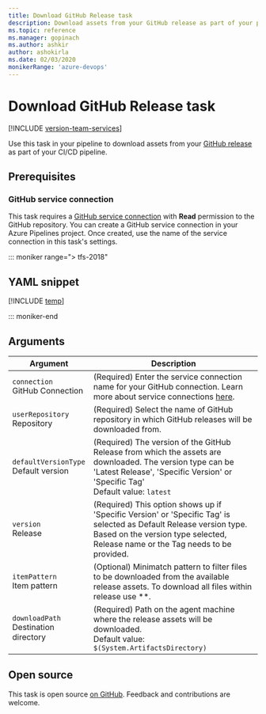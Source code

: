 ```yaml
---
title: Download GitHub Release task
description: Download assets from your GitHub release as part of your pipeline
ms.topic: reference
ms.manager: gopinach
ms.author: ashkir
author: ashokirla
ms.date: 02/03/2020
monikerRange: 'azure-devops'
---
```


# Download GitHub Release task

[!INCLUDE [version-team-services](../../includes/version-team-services.md)]

Use this task in your pipeline to download assets from your [GitHub release](https://help.github.com/categories/releases/) as part of your CI/CD pipeline.

## Prerequisites

### GitHub service connection
This task requires a [GitHub service connection](../../library/service-endpoints.md#github-service-connection) with **Read** permission to the GitHub repository. You can create a GitHub service connection in your Azure Pipelines project. Once created, use the name of the service connection in this task's settings.

::: moniker range="> tfs-2018"

## YAML snippet

[!INCLUDE [temp](../includes/yaml/DownloadGitHubReleaseV0.md)]

::: moniker-end

## Arguments

|Argument|Description|
|--- |--- |
|`connection` <br/>GitHub Connection|(Required) Enter the service connection name for your GitHub connection. Learn more about service connections [here](../../library/service-endpoints.md).|
|`userRepository` <br/>Repository|(Required) Select the name of GitHub repository in which GitHub releases will be downloaded from.|
|`defaultVersionType` <br/>Default version|(Required) The version of the GitHub Release from which the assets are downloaded. The version type can be 'Latest Release', 'Specific Version' or 'Specific Tag'<br/>Default value: `latest`|
|`version` <br/> Release|(Required) This option shows up if 'Specific Version' or 'Specific Tag' is selected as Default Release version type. Based on the version type selected, Release name or the Tag needs to be provided.|
|`itemPattern` <br/> Item pattern|(Optional) Minimatch pattern to filter files to be downloaded from the available release assets. To download all files within release use \*\*.|
|`downloadPath` <br/>Destination directory|(Required) Path on the agent machine where the release assets will be downloaded. <br/>Default value: `$(System.ArtifactsDirectory)`|

## Open source

This task is open source [on GitHub](https://github.com/Microsoft/azure-pipelines-tasks). Feedback and contributions are welcome.

<!-- BEGINSECTION class="md-qanda" -->

<!-- ENDSECTION -->
